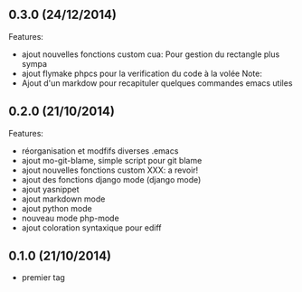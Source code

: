 ## 0.3.0 (24/12/2014)

Features:
  - ajout nouvelles fonctions custom cua: Pour gestion du rectangle plus sympa
  - ajout flymake phpcs pour la verification du code à la volée
Note:
  - Ajout d'un markdow pour recapituler quelques commandes emacs utiles


## 0.2.0 (21/10/2014)

Features:
  - réorganisation et modfifs diverses .emacs
  - ajout mo-git-blame, simple script pour git blame
  - ajout nouvelles fonctions custom XXX: a revoir!
  - ajout des fonctions django mode (django mode)
  - ajout yasnippet
  - ajout markdown mode
  - ajout python mode
  - nouveau mode php-mode
  - ajout coloration syntaxique pour ediff

## 0.1.0 (21/10/2014)

* premier tag
